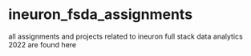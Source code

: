 # ineuron_fsda_assignments
all assignments and projects related to ineuron full stack data analytics 2022 are found here
